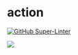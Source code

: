 # action

[![GitHub Super-Linter](https://github.com/xinetzone/action/workflows/Lint%20Code%20Base/badge.svg)](https://github.com/marketplace/actions/super-linter)

![](https://github-readme-stats.vercel.app/api?username=xinetzone)
